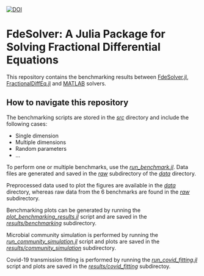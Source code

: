 [![DOI](https://zenodo.org/badge/DOI/10.5281/zenodo.7473300.svg)](https://doi.org/10.5281/zenodo.7646063)
# FdeSolver: A Julia Package for Solving Fractional Differential Equations

This repository contains the benchmarking results between [FdeSolver.jl](https://github.com/JuliaTurkuDataScience/FdeSolver.jl), [FractionalDiffEq.jl](https://github.com/SciFracX/FractionalDiffEq.jl) and [MATLAB](https://www.dm.uniba.it/members/garrappa/software) solvers.

## How to navigate this repository

The benchmarking scripts are stored in the [_src_](https://github.com/JuliaTurkuDataScience/benchmarking_FDE_Matlab_SciFracx/tree/main/src/julia) directory and include the following cases:

* Single dimension
* Multiple dimensions
* Random parameters
* ...

To perform one or multiple benchmarks, use the [_run_benchmark.jl_](https://github.com/JuliaTurkuDataScience/2022_Khalighi_Benchmark/blob/merge_repos/run_benchmark.jl). Data files are generated and saved in the [_raw_](https://github.com/JuliaTurkuDataScience/benchmarking_FDE_Matlab_SciFracx/tree/main/data/raw) subdirectory of the [_data_](https://github.com/JuliaTurkuDataScience/benchmarking_FDE_Matlab_SciFracx/tree/main/data) directory.

Preprocessed data used to plot the figures are available in the [_data_](https://github.com/JuliaTurkuDataScience/benchmarking_FDE_Matlab_SciFracx/tree/main/data) directory, whereas raw data from the 6 benchmarks are found in the [_raw_](https://github.com/JuliaTurkuDataScience/benchmarking_FDE_Matlab_SciFracx/tree/main/data/raw) subdirectory.

Benchmarking plots can be generated by running the [_plot_benchmarking_results.jl_](https://github.com/JuliaTurkuDataScience/2022_Khalighi_Benchmark/blob/merge_repos/plot_benchmarking_results.jl) script and are saved in the [_results/benchmarking_](https://github.com/JuliaTurkuDataScience/benchmarking_FDE_Matlab_SciFracx/tree/merge_repos/results/benchmarking) subdirectory.

Microbial community simulation is performed by running the [_run_community_simulation.jl_](https://github.com/JuliaTurkuDataScience/2022_Khalighi_Benchmark/blob/merge_repos/run_community_simulation.jl) script and plots are saved in the [_results/community_simulation_](https://github.com/JuliaTurkuDataScience/benchmarking_FDE_Matlab_SciFracx/tree/merge_repos/results/community_simulation) subdirectory.

Covid-19 transmission fitting is performed by running the [_run_covid_fitting.jl_](https://github.com/JuliaTurkuDataScience/2022_Khalighi_Benchmark/blob/merge_repos/run_covid_fitting.jl) script and plots are saved in the [_results/covid_fitting_](https://github.com/JuliaTurkuDataScience/benchmarking_FDE_Matlab_SciFracx/tree/merge_repos/results/covid_fitting) subdirectoy.
